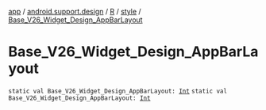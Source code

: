 [app](../../../index.md) / [android.support.design](../../index.md) / [R](../index.md) / [style](index.md) / [Base_V26_Widget_Design_AppBarLayout](.)

# Base_V26_Widget_Design_AppBarLayout

`static val Base_V26_Widget_Design_AppBarLayout: `[`Int`](https://kotlinlang.org/api/latest/jvm/stdlib/kotlin/-int/index.html)
`static val Base_V26_Widget_Design_AppBarLayout: `[`Int`](https://kotlinlang.org/api/latest/jvm/stdlib/kotlin/-int/index.html)